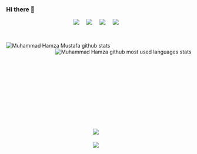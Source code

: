 ### Hi there 👋
<p align="center">
  <a target="_blank"href="https://github.com/Hamza-Mustafa/"><img src="https://img.shields.io/badge/Hamza %20Mustafa-Welcomes%20You-007afb?style=for-the-badge&logo=github&labelColor=2ea043&logoColor=FFFFFF&color=f0fff0" /></a>&nbsp;&nbsp;&nbsp;&nbsp;
  <a target="_blank"href="https://www.linkedin.com/in/hamza-mustafa786/"><img src="https://img.shields.io/badge/linkedin-%230077B5.svg?&style=for-the-badge&logo=linkedin&logoColor=white" /></a>&nbsp;&nbsp;&nbsp;&nbsp;
<a href="mailto:mhamzamustafa7@gmail.com?subject=Hello%20MuhammadHamza,%20From%20Github"><img src="https://img.shields.io/badge/gmail-%23D14836.svg?&style=for-the-badge&logo=gmail&logoColor=white" /></a>&nbsp;&nbsp;&nbsp;&nbsp;
  <a target="_blank"href="https://stackoverflow.com/"><img src="https://img.shields.io/badge/Stack_Overflow-FE7A16?style=for-the-badge&logo=stack-overflow&logoColor=white" /></a>&nbsp;&nbsp;&nbsp;&nbsp;
</p>
<br>
<p>
   <img align="left" src="https://github-readme-stats.vercel.app/api?username=Hamza-Mustafa&theme=gotham&show_icons=true&bg_color=000000" alt="Muhammad Hamza Mustafa github stats"/>
  
   <img align="right" src="https://github-readme-stats.vercel.app/api/top-langs/?username=Hamza-Mustafa&theme=gotham&show_icons=true&bg_color=000000" alt="Muhammad Hamza github most used languages stats"/>
</p>
<br>
<br>
<br>
<br>
<br>
<br>
<br>
<br>
<br>
<br>
<br>
<br>
<br>

<p align="center">
  <img src="https://img.shields.io/badge/-SKILLS-2ea043?style=for-the-badge&logo=shikimori" />&nbsp;&nbsp;&nbsp;&nbsp;
  <br>
  <br>
  <img src="https://img.shields.io/badge/firebase%20-%23039BE5.svg?&style=for-the-badge&logo=firebase"/>&nbsp;&nbsp;&nbsp;&nbsp;

  
</p>
